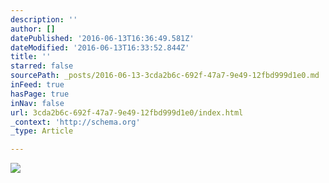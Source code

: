 ```yaml
---
description: ''
author: []
datePublished: '2016-06-13T16:36:49.581Z'
dateModified: '2016-06-13T16:33:52.844Z'
title: ''
starred: false
sourcePath: _posts/2016-06-13-3cda2b6c-692f-47a7-9e49-12fbd999d1e0.md
inFeed: true
hasPage: true
inNav: false
url: 3cda2b6c-692f-47a7-9e49-12fbd999d1e0/index.html
_context: 'http://schema.org'
_type: Article

---
```

![](https://the-grid-user-content.s3-us-west-2.amazonaws.com/81785fb2-e679-4beb-92eb-f2d1c56c4ddb.jpg)